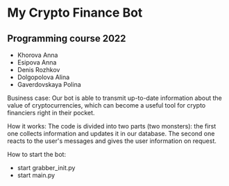 # My Crypto Finance Bot
## Programming course 2022
- Khorova Anna
- Esipova Anna
- Denis Rozhkov
- Dolgopolova Alina
- Gaverdovskaya Polina

Business case:
Our bot is able to transmit up-to-date information about the value of cryptocurrencies, which can become a useful tool for crypto financiers right in their pocket.

How it works:
The code is divided into two parts (two monsters): the first one collects information and updates it in our database. The second one reacts to the user's messages and gives the user information on request.

How to start the bot:
- start grabber_init.py
- start main.py
